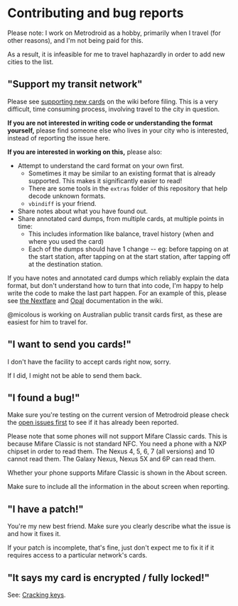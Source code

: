 # Contributing and bug reports

Please note: I work on Metrodroid as a hobby, primarily when I travel (for other reasons), and I'm not being paid for this.

As a result, it is infeasible for me to travel haphazardly in order to add new cities to the list.

## "Support my transit network"

Please see [supporting new cards](https://github.com/micolous/metrodroid/wiki/New-cards) on the wiki before filing.  This is a very difficult, time consuming process, involving travel to the city in question.

**If you are not interested in writing code or understanding the format yourself,** please find someone else who lives in your city who is interested, instead of reporting the issue here.

**If you are interested in working on this,** please also:

- Attempt to understand the card format on your own first.
  - Sometimes it may be similar to an existing format that is already supported.  This makes it significantly easier to read!
  - There are some tools in the `extras` folder of this repository that help decode unknown formats.
  - `vbindiff` is your friend.
- Share notes about what you have found out.
- Share annotated card dumps, from multiple cards, at multiple points in time:
  - This includes information like balance, travel history (when and where you used the card)
  - Each of the dumps should have 1 change -- eg: before tapping on at the start station, after tapping on at the start station, after tapping off at the destination station.

If you have notes and annotated card dumps which reliably explain the data format, but don't understand how to turn that into code, I'm happy to help write the code to make the last part happen.  For an example of this, please see [the Nextfare](https://github.com/micolous/metrodroid/wiki/Cubic-Nextfare-MFC) and [Opal](https://github.com/micolous/metrodroid/wiki/Opal) documentation in the wiki.

@micolous is working on Australian public transit cards first, as these are easiest for him to travel for.

## "I want to send you cards!"

I don't have the facility to accept cards right now, sorry.

If I did, I might not be able to send them back.

## "I found a bug!"

Make sure you're testing on the current version of Metrodroid please check the [open issues first](https://github.com/micolous/farebot/issues) to see if it has already been reported.

Please note that some phones will not support Mifare Classic cards.  This is because Mifare Classic is not standard NFC.  You need a phone with a NXP chipset in order to read them.  The Nexus 4, 5, 6, 7 (all versions) and 10 cannot read them.  The Galaxy Nexus, Nexus 5X and 6P can read them.

Whether your phone supports Mifare Classic is shown in the About screen.

Make sure to include all the information in the about screen when reporting.

## "I have a patch!"

You're my new best friend.  Make sure you clearly describe what the issue is and how it fixes it.

If your patch is incomplete, that's fine, just don't expect me to fix it if it requires access to a particular network's cards.

## "It says my card is encrypted / fully locked!"

See: [Cracking keys](https://github.com/micolous/metrodroid/wiki/Cracking-keys).



